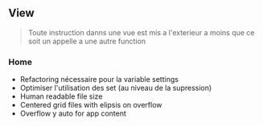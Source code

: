 ## View
> Toute instruction danns une vue est mis a l'exterieur a moins que ce soit un appelle a une autre function
### Home
- Refactoring nécessaire pour la variable settings
- Optimiser l'utilisation des set (au niveau de la supression)
- Human readable file size
- Centered grid files with elipsis on overflow
- Overflow y auto for app content
